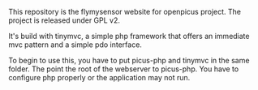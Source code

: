 This repository is the flymysensor website for openpicus project.
The project is released under GPL v2.

It's build with tinymvc, a simple php framework that offers an immediate mvc pattern and a simple pdo interface.

To begin to use this, you have to put picus-php and tinymvc in the same folder.
The point the root of the webserver to picus-php.
You have to configure php properly or the application may not run.

